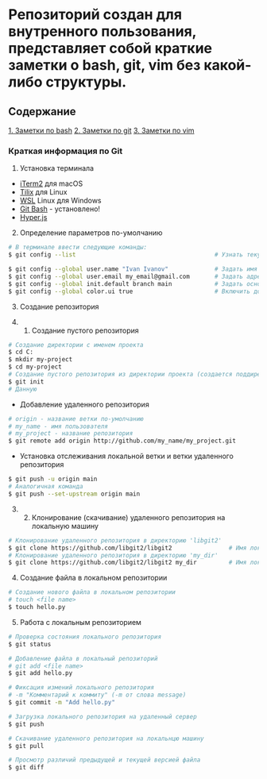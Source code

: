 # Репозиторий создан для внутренного пользования, представляет собой краткие заметки о bash, git, vim без какой-либо структуры.

## Содержание
[1. Заметки по bash](bash.md)
[2. Заметки по git](git.md)
[3. Заметки по vim](vim.md)

### Краткая информация по Git

1. Установка терминала
  - [iTerm2](https://iterm2.com/) для macOS
  - [Tilix](https://gnunn1.github.io/tilix-web/) для Linux
  - [WSL](https://docs.microsoft.com/ru-ru/windows/wsl/install) Linux для Windows
  - [Git Bash](https://git-scm.com/downloads) - установлено!
  - [Hyper.js](https://hyper.is/)
2. Определение параметров по-умолчанию
```bash
# В терминале ввести следующие команды:
$ git config --list                                       # Узнать текущие настройки git

$ git config --global user.name "Ivan Ivanov"             # Задать имя автора изменений на все проекты (глобально)
$ git config --global user.email my_email@gmail.com       # Задать адрес почты автора изменений на все проекты (глобально)
$ git config --global init.default branch main            # Задать основную ветку как 'main', если по-умолчанию стоит 'master'
$ git config --global color.ui true                       # Включить дополнительные цвета в терминале, если они отключены
```

3. Создание репозитория

3. 1. Создание пустого репозитория
```bash
# Создание директории с именем проекта
$ cd C:
$ mkdir my-project
$ cd my-project
# Создание пустого репозитория из директории проекта (создается поддиректория .git)
$ git init
# Данную                                              
```
- Добавление удаленного репозитория
```bash
# origin - название ветки по-умолчанию
# my_name - имя пользователя
# my_project - название репозитория
$ git remote add origin http://github.com/my_name/my_project.git 
```
- Установка отслеживания локальной ветки и ветки удаленного репозитория
```bash
$ git push -u origin main
# Аналогичная команда
$ git push --set-upstream origin main
```

3. 2. Клонирование (скачивание) удаленного репозитория на локальную машину
```bash
# Клонирование удаленного репозитория в директорию 'libgit2'
$ git clone https://github.com/libgit2/libgit2                # Имя локального репозитория соответствует имени удаленного репозитория
# Клонирование удаленного репозитория в директорию 'my_dir'
$ git clone https://github.com/libgit2/libgit2 my_dir         # Имя локального репозитория задается пользователес 
```

4. Создание файла в локальном репозитории
```bash
# Создание нового файла в локальном репозитории
# touch <file name>
$ touch hello.py
```

5. Работа с локальным репозиторием
```bash
# Проверка состояния локального репозитория
$ git status

# Добавление файла в локальный репозиторий
# git add <file name>
$ git add hello.py

# Фиксация измений локального репозитория
# -m "Комментарий к коммиту" (-m от слова message)
$ git commit -m "Add hello.py"

# Загрузка локального репозитория на удаленный сервер
$ git push

# Скачивание удаленного репозитория на локальнцю машину
$ git pull

# Просмотр различий предыдущей и текущей версией файла
$ git diff                             
```


